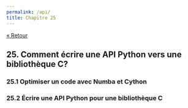 ```yaml
---
permalink: /api/
title: Chapitre 25
---
```


[« Retour](/python/contents)

## 25. Comment écrire une API Python vers une bibliothèque C?

### 25.1 Optimiser un code avec Numba et Cython

### 25.2 Écrire une API Python pour une bibliothèque C
